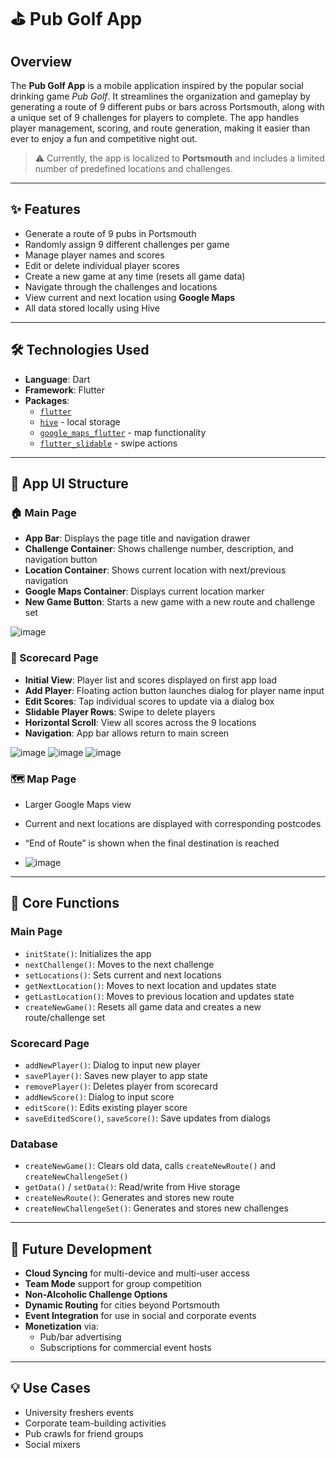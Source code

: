 
# ⛳ Pub Golf App

## Overview

The **Pub Golf App** is a mobile application inspired by the popular social drinking game *Pub Golf*. It streamlines the organization and gameplay by generating a route of 9 different pubs or bars across Portsmouth, along with a unique set of 9 challenges for players to complete. The app handles player management, scoring, and route generation, making it easier than ever to enjoy a fun and competitive night out.

> ⚠️ Currently, the app is localized to **Portsmouth** and includes a limited number of predefined locations and challenges.

---

## ✨ Features

- Generate a route of 9 pubs in Portsmouth
- Randomly assign 9 different challenges per game
- Manage player names and scores
- Edit or delete individual player scores
- Create a new game at any time (resets all game data)
- Navigate through the challenges and locations
- View current and next location using **Google Maps**
- All data stored locally using Hive

---

## 🛠️ Technologies Used

- **Language**: Dart
- **Framework**: Flutter
- **Packages**:
  - [`flutter`](https://flutter.dev/)
  - [`hive`](https://pub.dev/packages/hive) - local storage
  - [`google_maps_flutter`](https://pub.dev/packages/google_maps_flutter) - map functionality
  - [`flutter_slidable`](https://pub.dev/packages/flutter_slidable) - swipe actions

---

## 📱 App UI Structure

### 🏠 Main Page

- **App Bar**: Displays the page title and navigation drawer
- **Challenge Container**: Shows challenge number, description, and navigation button
- **Location Container**: Shows current location with next/previous navigation
- **Google Maps Container**: Displays current location marker
- **New Game Button**: Starts a new game with a new route and challenge set

![image](images/MainPage.PNG)

### 📝 Scorecard Page

- **Initial View**: Player list and scores displayed on first app load
- **Add Player**: Floating action button launches dialog for player name input
- **Edit Scores**: Tap individual scores to update via a dialog box
- **Slidable Player Rows**: Swipe to delete players
- **Horizontal Scroll**: View all scores across the 9 locations
- **Navigation**: App bar allows return to main screen

![image](images/EmptyScoreCard.PNG) ![image](images/AddingScores.PNG) ![image](images/DeletingScores.PNG)

### 🗺️ Map Page

- Larger Google Maps view
- Current and next locations are displayed with corresponding postcodes
- “End of Route” is shown when the final destination is reached

- ![image](images/MapPage.PNG)


---

## 🔁 Core Functions

### Main Page
- `initState()`: Initializes the app
- `nextChallenge()`: Moves to the next challenge
- `setLocations()`: Sets current and next locations
- `getNextLocation()`: Moves to next location and updates state
- `getLastLocation()`: Moves to previous location and updates state
- `createNewGame()`: Resets all game data and creates a new route/challenge set

### Scorecard Page
- `addNewPlayer()`: Dialog to input new player
- `savePlayer()`: Saves new player to app state
- `removePlayer()`: Deletes player from scorecard
- `addNewScore()`: Dialog to input score
- `editScore()`: Edits existing player score
- `saveEditedScore()`, `saveScore()`: Save updates from dialogs

### Database
- `createNewGame()`: Clears old data, calls `createNewRoute()` and `createNewChallengeSet()`
- `getData()` / `setData()`: Read/write from Hive storage
- `createNewRoute()`: Generates and stores new route
- `createNewChallengeSet()`: Generates and stores new challenges

---

## 🚀 Future Development

- **Cloud Syncing** for multi-device and multi-user access
- **Team Mode** support for group competition
- **Non-Alcoholic Challenge Options**
- **Dynamic Routing** for cities beyond Portsmouth
- **Event Integration** for use in social and corporate events
- **Monetization** via:
  - Pub/bar advertising
  - Subscriptions for commercial event hosts

---

## 💡 Use Cases

- University freshers events
- Corporate team-building activities
- Pub crawls for friend groups
- Social mixers
